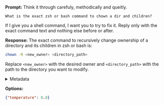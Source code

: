 **Prompt:**
Think it through carefuly, methodically and queitly.

    What is the exact zsh or bash command to chown a dir and children?

If I give you a shell command, I want you to try to fix it.
Reply only with the exact command text and nothing else before or after.

**Response:**
The exact command to recursively change ownership of a directory and its children in zsh or bash is:

```bash
chown -R <new_owner> <directory_path>
```

Replace `<new_owner>` with the desired owner and `<directory_path>` with the path to the directory you want to modify.

<details><summary>Metadata</summary>

- Duration: 2782 ms
- Datetime: 2023-08-06T11:47:57.347214
- Model: gpt-3.5-turbo-0613

</details>

**Options:**
```json
{"temperature": 0.0}
```

